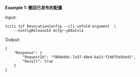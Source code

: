 **Example 1: 撤回已发布的配置**



Input: 

```
tccli tsf RevocationConfig --cli-unfold-argument  \
    --ConfigReleaseId dcfgr-y84o2xla
```

Output: 
```
{
    "Response": {
        "RequestId": "f860eb0c-7a37-48e4-ba23-f246f5e93e41",
        "Result": true
    }
}
```

